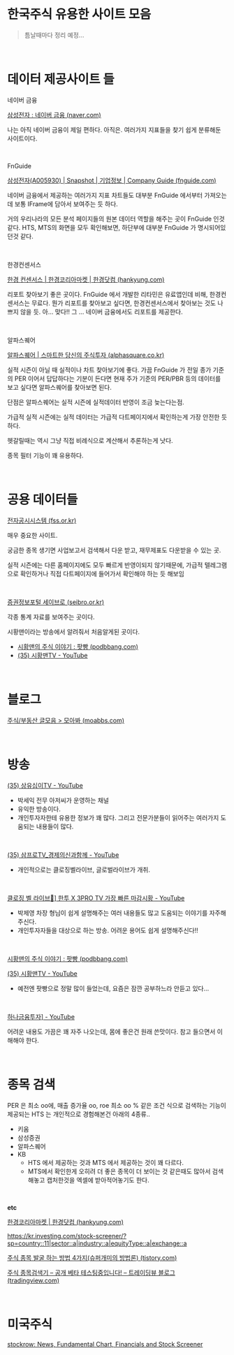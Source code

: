 # 한국주식 유용한 사이트 모음

> 틈날때마다 정리 예정...

<br>

# 데이터 제공사이트 들

네이버 금융<br>

[삼성전자 : 네이버 금융 (naver.com)](https://finance.naver.com/item/main.naver?code=005930) <br>

나는 아직 네이버 금융이 제일 편하다. 아직은. 여러가지 지표들을 찾기 쉽게 분류해둔 사이트이다.<br>

<br>

FnGuide<br>

[삼성전자(A005930) | Snapshot | 기업정보 | Company Guide (fnguide.com)](http://comp.fnguide.com/SVO2/ASP/SVD_main.asp?pGB=1&gicode=A005930&cID=&MenuYn=Y&ReportGB=&NewMenuID=11&stkGb=&strResearchYN=) <br>

네이버 금융에서 제공하는 여러가지 지표 차트들도 대부분 FnGuide 에서부터 가져오는데 보통 IFrame에 담아서 보여주는 듯 하다.<br>

거의 우리나라의 모든 분석 페이지들의 원본 데이터 역할을 해주는 곳이 FnGuide 인것 같다. HTS, MTS의 화면을 모두 확인해보면, 하단부에 대부분 FnGuide 가 명시되어있던것 같다.<br>

<br>

한경컨센서스<br>

[한경 컨센서스 | 한경코리아마켓 | 한경닷컴 (hankyung.com)](https://markets.hankyung.com/consensus) <br>

리포트 찾아보기 좋은 곳이다. FnGuide 에서 개발한 리타민은 유료앱인데 비해, 한경컨센서스는 무료다. 뭔가 리포트를 찾아보고 싶다면, 한경컨센서스에서 찾아보는 것도 나쁘지 않을 듯. 아... 맞다!! 그 ... 네이버 금융에서도 리포트를 제공한다.<br>

<br>

알파스퀘어<br>

[알파스퀘어 | 스마트한 당신의 주식투자 (alphasquare.co.kr)](https://alphasquare.co.kr/home/market/market-summary?code=005930)<br>

실적 시즌이 아닐 때 실적이나 차트 찾아보기에 좋다. 가끔 FnGuide 가 전일 종가 기준의 PER 이어서 답답하다는 기분이 든다면 현재 주가 기준의 PER/PBR 등의 데이터를 보고 싶다면 알파스퀘어를 찾아보면 된다. <br>

단점은 알파스퀘어는 실적 시즌에 실적데이터 반영이 조금 늦는다는점.<br>

가급적 실적 시즌에는 실적 데이터는 가급적 다트페이지에서 확인하는게 가장 안전한 듯 하다.<br>

헷갈릴때는 역시 그냥 직접 비례식으로 계산해서 추론하는게 낫다.<br>

종목 필터 기능이 꽤 유용하다.<br>

<br>

# 공용 데이터들

[전자공시시스템 (fss.or.kr)](https://dart.fss.or.kr/) <br>

매우 중요한 사이트. <br>

궁금한 종목 생기면 사업보고서 검색해서 다운 받고, 재무제표도 다운받을 수 있는 곳.<br>

실적 시즌에는 다른 홈페이지에도 모두 빠르게 반영이되지 않기때문에, 가급적 텔레그램으로 확인하거나 직접 다트페이지에 들어가서 확인해야 하는 듯 해보임<br>

<br>

[증권정보포털 세이브로 (seibro.or.kr)](https://seibro.or.kr/websquare/control.jsp?w2xPath=/IPORTAL/user/index.xml) <br>

각종 통계 자료를 보여주는 곳이다.<br>

시황맨이라는 방송에서 알려줘서 처음알게된 곳이다.<br>

- [시황맨의 주식 이야기 : 팟빵 (podbbang.com)](https://www.podbbang.com/channels/12522) 
- [(35) 시황맨TV - YouTube](https://www.youtube.com/channel/UCRCNBeNS8MrOwFV6h6Yjemw) 

<br>

# 블로그

[주식/부동산 글모음 > 모아봐 (moabbs.com)](http://www.moabbs.com/blogs/lists) 

<br>



# 방송

[(35) 상유십이TV - YouTube](https://www.youtube.com/channel/UCXST0Hq6CAmG0dmo3jgrlEw)

- 박세익 전무 아저씨가 운영하는 채널
- 유익한 방송이다. 
- 개인투자자한테 유용한 정보가 꽤 많다. 그리고 전문가분들이 읽어주는 여러가지 도움되는 내용들이 많다.

<br>

[(35) 삼프로TV_경제의신과함께 - YouTube](https://www.youtube.com/c/삼프로tv)

- 개인적으로는 클로징벨라이브, 글로벌라이브가 개취.

<br>

[클로징 벨 라이브🔔\] 한투 X 3PRO TV 가장 빠른 마감시황 - YouTube](https://www.youtube.com/playlist?list=PLeRC8OPrB2BD0TXJMaG9Zdzr0qrVdOvbG) <br>

- 박제영 차장 형님이 쉽게 설명해주는 여러 내용들도 많고 도움되는 이야기를 자주해주신다.
- 개인투자자들을 대상으로 하는 방송. 어려운 용어도 쉽게 설명해주신다!!

<br>

[시황맨의 주식 이야기 : 팟빵 (podbbang.com)](https://www.podbbang.com/channels/12522) <br>

[(35) 시황맨TV - YouTube](https://www.youtube.com/channel/UCRCNBeNS8MrOwFV6h6Yjemw) <br>

- 예전엔 팟빵으로 정말 많이 들었는데, 요즘은 잠깐 공부하느라 안듣고 있다... 

<br>

[하나금융투자\] - YouTube](https://www.youtube.com/c/하나TV최고)<br>

어려운 내용도 가끔은 꽤 자주 나오는데, 몸에 좋은건 원래 쓴맛이다. 참고 들으면서 이해해야 한다.<br>

<br>

# 종목 검색 

PER 은 최소 oo에, 매출 증가율 oo, roe 최소 oo % 같은 조건 식으로 검색하는 기능이 제공되는 HTS 는 개인적으로 경험해본건 아래의 4종류..

- 키움
- 삼성증권
- 알파스퀘어
- KB 
  - HTS 에서 제공하는 것과 MTS 에서 제공하는 것이 꽤 다르다.
  - MTS에서 확인한게 오히려 더 좋은 종목이 더 보이는 것 같은때도 많아서 검색해놓고 캡처한것을 엑셀에 받아적어놓기도 한다.

<br>

**etc**<br>

[한경코리아마켓 | 한경닷컴 (hankyung.com)](https://www.hankyung.com/koreamarket/) 

https://kr.investing.com/stock-screener/?sp=country::11|sector::a|industry::a|equityType::a|exchange::a

[주식 종목 발굴 하는 방법 4가지(슈퍼개미의 방법론) (tistory.com)](https://ddacapo.tistory.com/94) 

[주식 종목검색기 – 공개 베타 테스팅중입니다! – 트레이딩뷰 블로그 (tradingview.com)](https://www.tradingview.com/blog/ko/stock-screener-8211-open-beta-testing-is-starting-1965/) 

<br>

# 미국주식

[stockrow: News, Fundamental Chart, Financials and Stock Screener](https://stockrow.com/) <br>

